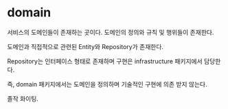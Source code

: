 # domain

서비스의 도메인들이 존재하는 곳이다. 도메인의 정의와 규칙 및 행위들이 존재한다.

도메인과 직접적으로 관련된 Entity와 Repository가 존재한다.

Repository는 인터페이스 형태로 존재하며 구현은 infrastructure 패키지에서 담당한다.

즉, domain 패키지에서는 도메인을 정의하며 기술적인 구현에 의존 받지 않는다.

졸작 화이팅.